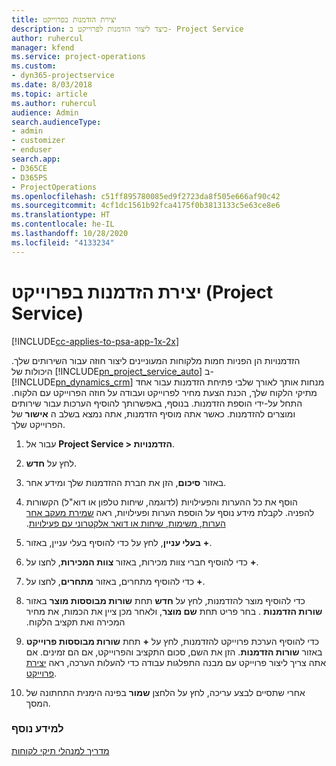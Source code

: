 ```yaml
---
title: יצירת הזדמנות בפרוייקט
description: כיצד ליצור הזדמנות לפרוייקט ב- Project Service
author: ruhercul
manager: kfend
ms.service: project-operations
ms.custom:
- dyn365-projectservice
ms.date: 8/03/2018
ms.topic: article
ms.author: ruhercul
audience: Admin
search.audienceType:
- admin
- customizer
- enduser
search.app:
- D365CE
- D365PS
- ProjectOperations
ms.openlocfilehash: c51ff895780085ed9f2723da8f505e666af90c42
ms.sourcegitcommit: 4cf1dc1561b92fca4175f0b3813133c5e63ce8e6
ms.translationtype: HT
ms.contentlocale: he-IL
ms.lasthandoff: 10/28/2020
ms.locfileid: "4133234"
---
```

# <a name="create-a-project-opportunity-project-service"></a>יצירת הזדמנות בפרוייקט (Project Service)

[!INCLUDE[cc-applies-to-psa-app-1x-2x](../includes/cc-applies-to-psa-app-1x-2x.md)]

הזדמנויות הן הפניות חמות מלקוחות המעוניינים ליצור חוזה עבור השירותים שלך. היכולות של [!INCLUDE[pn_project_service_auto](../includes/pn-project-service-auto.md)] ב- [!INCLUDE[pn_dynamics_crm](../includes/pn-dynamics-crm.md)] מנחות אותך לאורך שלבי פתיחת הזדמנות עבור אחד מתיקי הלקוח שלך, הכנת הצעת מחיר לפרוייקט ועבודה על חוזה הפרוייקט עם הלקוח. התחל על-ידי הוספת הזדמנות. בנוסף, באפשרותך להוסיף הערכות עבור שירותים ומוצרים להזדמנות. כאשר אתה מוסיף הזדמנות, אתה נמצא בשלב ה **אישור** של הפרוייקט שלך.  
  
1.  עבור אל **Project Service > הזדמנויות**.  
  
2.  לחץ על **חדש**.  
  
3.  באזור **סיכום**, הזן את חברת ההזדמנות שלך ומידע אחר.  
  
4.  הוסף את כל ההערות והפעילויות (לדוגמה, שיחות טלפון או דוא"ל) הקשורות להפניה. לקבלת מידע נוסף על הוספת הערות ופעילויות, ראה [שמירת מעקב אחר הערות, משימות, שיחות או דואר אלקטרוני עם פעילויות‬‏‫](https://docs.microsoft.com/dynamics365/customerengagement/on-premises/basics/work-with-activities).  
  
5.  כדי להוסיף בעלי עניין, באזור **‎בעלי עניין**, לחץ על **+**.  
  
6.  כדי להוסיף חברי צוות מכירות, באזור **צוות המכירות**, לחצו על **+**.  
  
7.  כדי להוסיף מתחרים, באזור **מתחרים**, לחצו על **+**.  
  
8.  כדי להוסיף מוצר להזדמנות, לחץ על **חדש** תחת **‏‫שורות מבוססות מוצר** באזור **‏‫שורות הזדמנות** . בחר פריט תחת **שם מוצר**, ולאחר מכן ציין את הכמות, את מחיר המכירה ו‏‫‏‫את תקציב הלקוח‬‬.  
  
9. כדי להוסיף הערכת פרוייקט להזדמנות, לחץ על **+** תחת **שורות מבוססות פרוייקט** באזור **שורות הזדמנות**. הזן את השם, סכום התקציב והפרוייקט, אם הם זמינים. אם אתה צריך ליצור פרוייקט עם מבנה התפלגות עבודה כדי להעלות הערכה, ראה [יצירת פרוייקט](../psa/create-project.md).  
  
10. אחרי שתסיים לבצע עריכה, לחץ על הלחצן **שמור** בפינה הימנית התחתונה של המסך.  
  
### <a name="see-also"></a>למידע נוסף  
 [מדריך למנהלי תיקי לקוחות](../psa/account-manager-guide.md)
